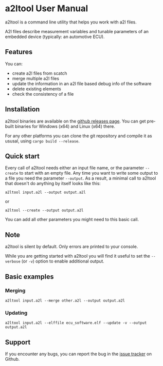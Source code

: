 # a2ltool User Manual

a2ltool is a command line utility that helps you work with a2l files.

A2l files describe measurement variables and tunable parameters of an embedded device (typically: an automotive ECU).

## Features

You can:

- create a2l files from scatch
- merge multiple a2l files
- update the information in an a2l file based debug info of the software
- delete existing elements
- check the consistency of a file

## Installation

a2ltool binaries are available on the [github releases page](https://github.com/DanielT/a2ltool/releases).
You can get pre-built binaries for Windows (x64) and Linux (x64) there.

For any other platforms you can clone the git repository and compile it as ususal, using `cargo build --release`.

## Quick start

Every call of a2ltool needs either an input file name, or the parameter `--create` to start with an empty file.
Any time you want to write some output to a file you need the parameter `--output`.
As a result, a minimal call to a2ltool that doesn't do anything by itself looks like this:

    a2ltool input.a2l --output output.a2l

or

    a2ltool --create --output output.a2l

You can add all other parameters you might need to this basic call.

## Note

a2ltool is silent by default. Only errors are printed to your console.

While you are getting started with a2ltool you will find it useful to set the `--verbose` (or `-v`) option to enable additional output.

## Basic examples

### Merging

    a2ltool input.a2l --merge other.a2l --output output.a2l

### Updating

    a2ltool input.a2l --elffile ecu_software.elf --update -v --output output.a2l

## Support

If you encounter any bugs, you can report the bug in the [issue tracker](https://github.com/DanielT/a2ltool/issues) on Github.
